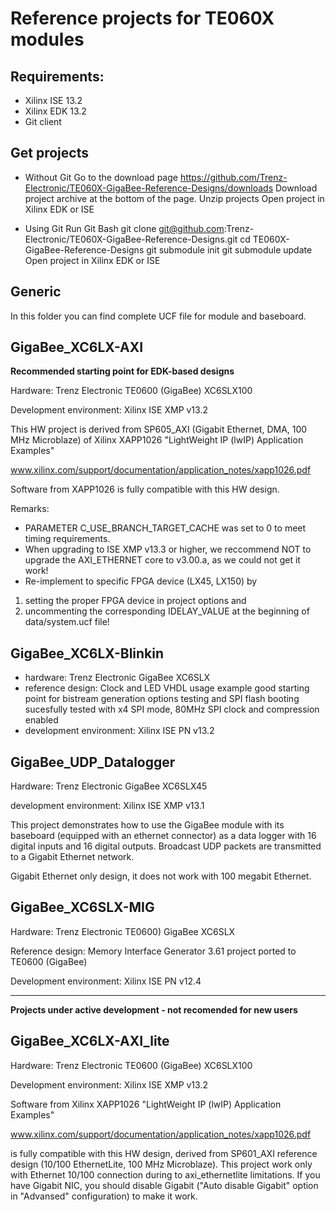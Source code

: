 # Reference projects for TE060X modules 
## Requirements: 
* Xilinx ISE 13.2 
* Xilinx EDK 13.2
* Git client

## Get projects
* Without Git
Go to the download page 
https://github.com/Trenz-Electronic/TE060X-GigaBee-Reference-Designs/downloads
Download project archive at the bottom of the page.
Unzip projects
Open project in Xilinx EDK or ISE

* Using Git
Run Git Bash
git clone git@github.com:Trenz-Electronic/TE060X-GigaBee-Reference-Designs.git
cd TE060X-GigaBee-Reference-Designs
git submodule init
git submodule update
Open project in Xilinx EDK or ISE

## Generic

In this folder you can find complete UCF file for module and baseboard.


## GigaBee_XC6LX-AXI 
**﻿Recommended starting point for EDK-based designs**  

Hardware: Trenz Electronic TE0600 (GigaBee) XC6SLX100

Development environment: Xilinx ISE XMP v13.2

This HW project is derived from SP605_AXI (Gigabit Ethernet, DMA, 100 MHz Microblaze) of Xilinx XAPP1026 "LightWeight IP (lwIP) Application Examples"

www.xilinx.com/support/documentation/application_notes/xapp1026.pdf

Software from XAPP1026 is fully compatible with this HW design.

Remarks:

+ PARAMETER C_USE_BRANCH_TARGET_CACHE was set to 0 to meet timing requirements.
+ When upgrading to ISE XMP v13.3 or higher, we reccommend NOT to upgrade the AXI_ETHERNET core to v3.00.a, as we could not get it work!
+ Re-implement to specific FPGA device (LX45, LX150) by

1. setting the proper FPGA device in project options and
2. uncommenting the corresponding IDELAY_VALUE at the beginning of data/system.ucf file!



## GigaBee_XC6LX-Blinkin 
* hardware: Trenz Electronic GigaBee XC6SLX
* reference design: Clock and LED VHDL usage example
    good starting point for bistream generation options testing and SPI flash 
	booting sucesfully tested with x4 SPI mode, 80MHz SPI clock and compression 
	enabled
* development environment: Xilinx ISE PN v13.2


## GigaBee_UDP_Datalogger
Hardware: Trenz Electronic GigaBee XC6SLX45

development environment: Xilinx ISE XMP v13.1

This project demonstrates how to use the GigaBee module with its baseboard (equipped with an ethernet connector) as a data logger with 16 digital inputs and 16 digital outputs. Broadcast UDP packets are transmitted to a Gigabit Ethernet network.

Gigabit Ethernet only design, it does not work with 100 megabit Ethernet.


## GigaBee_XC6SLX-MIG
Hardware: Trenz Electronic TE0600) GigaBee XC6SLX

Reference design: Memory Interface Generator 3.61 project ported to TE0600 (GigaBee)

Development environment: Xilinx ISE PN v12.4

- - - 
**Projects under active development - not recomended for new users**


## GigaBee_XC6LX-AXI_lite 

Hardware: Trenz Electronic TE0600 (GigaBee) XC6SLX100

Development environment: Xilinx ISE XMP v13.2

Software from Xilinx XAPP1026 "LightWeight IP (lwIP) Application Examples"

www.xilinx.com/support/documentation/application_notes/xapp1026.pdf

is fully compatible with this HW design, derived from SP601_AXI reference design (10/100 EthernetLite, 100 MHz Microblaze).
This project work only with Ethernet 10/100 connection during to axi_ethernetlite limitations. If you have Gigabit NIC,
you should disable Gigabit ("Auto disable Gigabit" option in "Advansed" configuration) to make it work.
